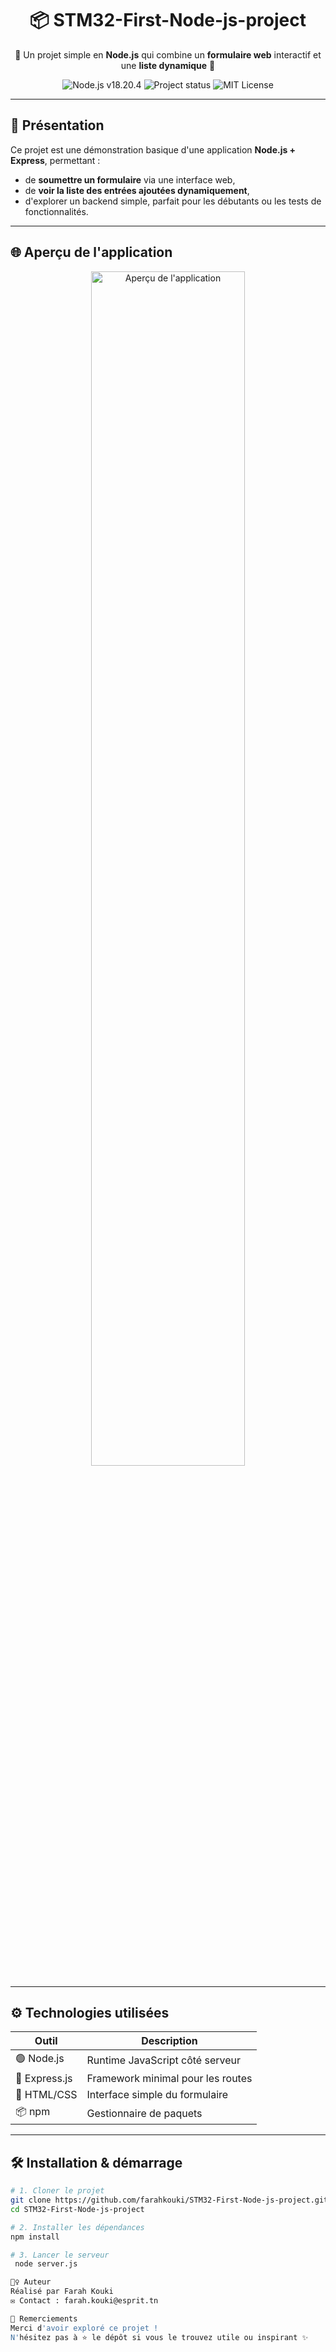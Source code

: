 <h1 align="center">📦 STM32-First-Node-js-project</h1>
<p align="center">
  🧪 Un projet simple en <strong>Node.js</strong> qui combine un <strong>formulaire web</strong> interactif et une <strong>liste dynamique</strong> 📝
</p>

<p align="center">
  <img src="https://img.shields.io/badge/Node.js-v18.20.4-green?logo=node.js" alt="Node.js v18.20.4" />
  <img src="https://img.shields.io/badge/status-stable-brightgreen" alt="Project status" />
  <img src="https://img.shields.io/badge/license-MIT-blue.svg" alt="MIT License" />
</p>

---

## 🚀 Présentation

Ce projet est une démonstration basique d'une application **Node.js + Express**, permettant :

- de **soumettre un formulaire** via une interface web,
- de **voir la liste des entrées ajoutées dynamiquement**,
- d'explorer un backend simple, parfait pour les débutants ou les tests de fonctionnalités.

---

## 🌐 Aperçu de l'application

<p align="center">
  <img src="https://github.com/farahkouki/STM32-First-Node-js-project/assets/preview-image.gif" alt="Aperçu de l'application" width="70%" />
</p>

---

## ⚙️ Technologies utilisées

| Outil         | Description                         |
|---------------|-------------------------------------|
| 🟢 Node.js     | Runtime JavaScript côté serveur      |
| 🚀 Express.js  | Framework minimal pour les routes    |
| 🧾 HTML/CSS    | Interface simple du formulaire       |
| 📦 npm         | Gestionnaire de paquets              |

---

## 🛠️ Installation & démarrage

```bash
# 1. Cloner le projet
git clone https://github.com/farahkouki/STM32-First-Node-js-project.git
cd STM32-First-Node-js-project

# 2. Installer les dépendances
npm install

# 3. Lancer le serveur
 node server.js

🙋‍♀️ Auteur
Réalisé par Farah Kouki
✉️ Contact : farah.kouki@esprit.tn

🌟 Remerciements
Merci d'avoir exploré ce projet !
N'hésitez pas à ⭐ le dépôt si vous le trouvez utile ou inspirant ✨
